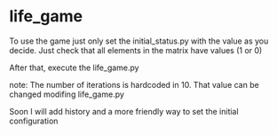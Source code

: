 # life_game

To use the game just only set the initial_status.py with the value as you decide. Just check that all elements in the matrix have values (1 or 0)

After that, execute the life_game.py

note: The number of iterations is hardcoded in 10. That value can be changed modifing life_game.py

Soon I will add history and a more friendly way to set the initial configuration
